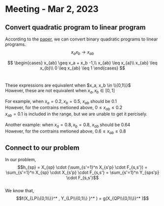 # Meeting - Mar 2, 2023

## Convert quadratic program to linear program
According to the [paper](https://link.springer.com/article/10.1007/s10288-020-00460-z), we can convert binary quadratic programs to linear programs. 
$$x_ax_b \rightarrow x_{ab}$$

$$
\begin{cases}
x_{ab} \geq x_a + x_b -1,\\
x_{ab} \leq x_{a}\\
x_{ab} \leq x_{b}\\
0 \leq x_{ab} \leq 1
\end{cases}
$$ <br>

These expressions are equivalent when $x_a, x_b \in \\{0,1\\}$ <br>
However, these are not equivalent when $x_a, x_b \in [0,1]$ <br>

For example, when $x_a=0.2, x_b=0.5$, $x_{ab}$ should be 0.1 <br>
However, for the contrains metioned above, $0 \leq x_{ab} \leq 0.2$ <br>
$x_{ab} = 0.1$ is included in the range, but we are unable to get it percisely.

Another example: when $x_a=0.8, x_b=0.8$, $x_{ab}$ should be 0.64 <br>
However, for the contrains metioned above, $0.6 \leq x_{ab} \leq 0.8$ <br>

## Connect to our problem
In our problem, 
$$h_{sp} = X_{sp} \cdot (\sum_{s'=1}^n X_{s'p} \cdot F_{s,s'}) = \sum_{s'=1}^n X_{sp} \cdot X_{s'p} \cdot F_{s,s'} = \sum_{s'=1}^n Y_{sps'p} \cdot F_{s,s'}$$ <br>
We know that, 
$$f(X_{LP\\{0,1\\}}^* , Y_{LP\\{0,1\\} }^* ) = g(X_{QP\\{0,1\\}}^* )$$
